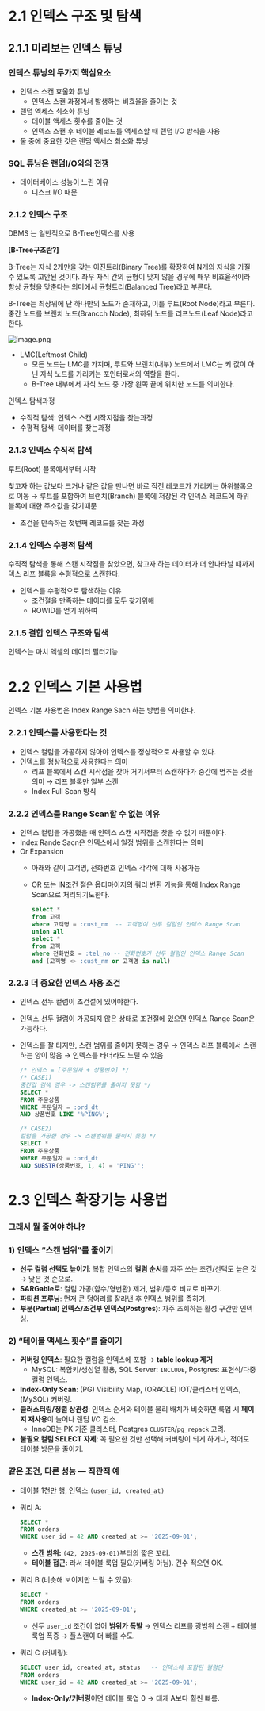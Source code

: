 # 2.1 인덱스 구조 및 탐색

## 2.1.1 미리보는 인덱스 튜닝

### 인덱스 튜닝의 두가지 핵심요소

- 인덱스 스캔 효울화 튜닝
    - 인덱스 스캔 과정에서 발생하는 비효율을 줄이는 것
- 랜덤 엑세스 최소화 튜닝
    - 테이블 액세스 횟수를 줄이는 것
    - 인덱스 스캔 후 테이블 레코드를 액세스할 때 랜덤 I/O 방식을 사용
- 둘 중에 중요한 것은 랜덤 엑세스 최소화 튜닝

### SQL 튜닝은 랜덤I/O와의 전쟁

- 데이터베이스 성능이 느린 이유
    - 디스크 I/O 때문

### 2.1.2 인덱스 구조

DBMS 는 일반적으로 B-Tree인덱스를 사용

**[B-Tree구조란?]**

B-Tree는 자식 2개만을 갖는 이진트리(Binary Tree)를 확장하여 N개의 자식을 가질 수 있도록 고안된 것이다. 좌우 자식 간의 균형이 맞지 않을 경우에 매우 비효율적이라 항상 균형을 맞춘다는 의미에서 균형트리(Balanced Tree)라고 부른다. 

B-Tree는 최상위에 단 하나만의 노드가 존재하고, 이를 루트(Root Node)라고 부른다. 중간 노드를 브랜치 노드(Brancch Node), 최하위 노드를 리프노드(Leaf Node)라고 한다. 

![image.png](attachment:f4a02165-37c4-41b0-8bce-d9d508d47d76:image.png)

- LMC(Leftmost Child)
    - 모든 노드는 LMC를 가지며, 루트와 브랜치(내부) 노드에서 LMC는 키 값이 아닌 자식 노드를 가리키는 포인터로서의 역할을 한다.
    - B-Tree 내부에서 자식 노드 중 가장 왼쪽 끝에 위치한 노드를 의미한다.

인덱스 탐색과정

- 수직적 탐색: 인덱스 스캔 시작지점을 찾는과정
- 수평적 탐색: 데이터를 찾는과정

### 2.1.3 인덱스 수직적 탐색

루트(Root) 블록에서부터 시작

찾고자 하는 값보다 크거나 같은 값을 만나면 바로 직전 레코드가 가리키는 하위블록으로 이동 → 루트를 포함하여 브랜치(Branch) 블록에 저장된 각 인덱스 레코드에 하위 블록에 대한 주소값을 갖기때문

- 조건을 만족하는 첫번째 레코드를 찾는 과정

### 2.1.4 인덱스 수평적 탐색

수직적 탐색을 통해 스캔 시작점을 찾았으면, 찾고자 하는 데이터가 더 안나타날 떄까지 덱스 리프 블록을 수평적으로 스캔한다. 

- 인덱스를 수평적으로 탐색하는 이유
    - 조건절을 만족하는 데이터를 모두 찾기위해
    - ROWID를 얻기 위하여

### 2.1.5 결합 인덱스 구조와 탐색

인덱스는 마치 엑셀의 데이터 필터기능

# 2.2 인덱스 기본 사용법

인덱스 기본 사용법은 Index Range Sacn 하는 방법을 의미한다. 

### 2.2.1 인덱스를 사용한다는 것

- 인덱스 컬럼을 가공하지 않아야 인덱스를 정상적으로 사용할 수 있다.
- 인덱스를 정상적으로 사용한다는 의미
    - 리프 블록에서 스캔 시작점을 찾아 거기서부터 스캔하다가 중간에 멈추는 것을 의미 → 리프 블록만 일부 스캔
    - Index Full Scan 방식

### 2.2.2 인덱스를 Range Scan할 수 없는 이유

- 인덱스 컬럼을 가공했을 때 인덱스 스캔 시작점을 찾을 수 없기 때문이다.
- Index Rande Sacn은 인덱스에서 일정 범위를 스캔한다는 의미
- Or Expansion
    - 아래와 같이 고객명, 전화번호 인덱스 각각에 대해 사용가능
    - OR 또는 IN조건 절은 옵티마이저의 쿼리 변환 기능을 통해 Index Range Scan으로 처리되기도한다.
        
        ```sql
        select *
        from 고객
        where 고객명 = :cust_nm  -- 고객명이 선두 컬럼인 인덱스 Range Scan
        union all
        select *
        from 고객
        where 전화번호 = :tel_no -- 전화번호가 선두 컬럼인 인덱스 Range Scan
        and (고객명 <> :cust_nm or 고객명 is null)
        ```
        

### 2.2.3 더 중요한 인덱스 사용 조건

- 인덱스 선두 컬럼이 조건절에 있어야한다.
- 인덱스 선두 컬럼이 가공되지 않은 상태로 조건절에 있으면 인덱스 Range Scan은 가능하다.
- 인덱스를 잘 타지만, 스캔 범위를 줄이지 못하는 경우 → 인덱스 리프 블록에서 스캔하는 양이 많음 → 인덱스를 타더라도 느릴 수 있음
    
    ```sql
    /* 인덱스 = [주문일자 + 상품번호] */
    /* CASE1)
    중간값 검색 경우 -> 스캔범위를 줄이지 못함 */
    SELECT * 
    FROM 주문상품
    WHERE 주문일자 = :ord_dt
    AND 상품번호 LIKE '%PING%';
    
    /* CASE2)
    컬럼을 가공한 경우 -> 스캔범위를 줄이지 못함 */
    SELECT * 
    FROM 주문상품
    WHERE 주문일자 = :ord_dt
    AND SUBSTR(상품번호, 1, 4) = 'PING'';
    ```
    

# 2.3 인덱스 확장기능 사용법

### 

### 그래서 뭘 줄여야 하나?

### 1) 인덱스 “스캔 범위”를 줄이기

- **선두 컬럼 선택도 높이기**: 복합 인덱스의 **컬럼 순서**를 자주 쓰는 조건/선택도 높은 것 → 낮은 것 순으로.
- **SARGable로**: 컬럼 가공(함수/형변환) 제거, 범위/등호 비교로 바꾸기.
- **파티션 프루닝**: 먼저 큰 덩어리를 잘라낸 후 인덱스 범위를 좁히기.
- **부분(Partial) 인덱스/조건부 인덱스(Postgres)**: 자주 조회하는 활성 구간만 인덱싱.

### 2) “테이블 액세스 횟수”를 줄이기

- **커버링 인덱스**: 필요한 컬럼을 인덱스에 포함 → **table lookup 제거**
    - MySQL: 복합키/생성열 활용, SQL Server: `INCLUDE`, Postgres: 표현식/다중컬럼 인덱스.
- **Index-Only Scan**: (PG) Visibility Map, (ORACLE) IOT/클러스터 인덱스, (MySQL) 커버링.
- **클러스터링/정렬 상관성**: 인덱스 순서와 테이블 물리 배치가 비슷하면 룩업 시 **페이지 재사용**이 늘어나 랜덤 I/O 감소.
    - InnoDB는 PK 기준 클러스터, Postgres `CLUSTER`/`pg_repack` 고려.
- **불필요 컬럼 SELECT 자제**: 꼭 필요한 것만 선택해 커버링이 되게 하거나, 적어도 테이블 방문을 줄이기.

### 같은 조건, 다른 성능 — 직관적 예

- 테이블 1천만 행, 인덱스 `(user_id, created_at)`
- 쿼리 A:
    
    ```sql
    SELECT *
    FROM orders
    WHERE user_id = 42 AND created_at >= '2025-09-01';
    
    ```
    
    - **스캔 범위:** `(42, 2025-09-01)`부터의 짧은 꼬리.
    - **테이블 접근:** 라서 테이블 룩업 필요(커버링 아님). 건수 적으면 OK.
- 쿼리 B (비슷해 보이지만 느릴 수 있음):
    
    ```sql
    SELECT *
    FROM orders
    WHERE created_at >= '2025-09-01';
    
    ```
    
    - 선두 `user_id` 조건이 없어 **범위가 폭발** → 인덱스 리프를 광범위 스캔 + 테이블 룩업 폭증 → 풀스캔이 더 빠를 수도.
- 쿼리 C (커버링):
    
    ```sql
    SELECT user_id, created_at, status   -- 인덱스에 포함된 컬럼만
    FROM orders
    WHERE user_id = 42 AND created_at >= '2025-09-01';
    
    ```
    
    - **Index-Only/커버링**이면 테이블 룩업 0 → 대개 A보다 훨씬 빠름.
